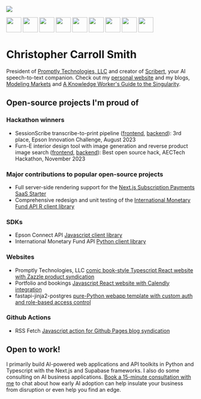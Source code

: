 ![](https://www.codewars.com/users/chriscarrollsmith/badges/large)

<img src="https://cdn.jsdelivr.net/gh/devicons/devicon@latest/icons/python/python-original.svg" height="40px" /> <img src="https://cdn.jsdelivr.net/gh/devicons/devicon@latest/icons/r/r-original.svg" height="40px" /> <img src="https://cdn.jsdelivr.net/gh/devicons/devicon@latest/icons/html5/html5-original-wordmark.svg" height="40px" /> <img src="https://cdn.jsdelivr.net/gh/devicons/devicon@latest/icons/javascript/javascript-original.svg" height="40px" /> <img src="https://cdn.jsdelivr.net/gh/devicons/devicon@latest/icons/typescript/typescript-original.svg" height="40px" /> <img src="https://cdn.jsdelivr.net/gh/devicons/devicon@latest/icons/react/react-original.svg" height="40px" /> <img src="https://cdn.jsdelivr.net/gh/devicons/devicon@latest/icons/nextjs/nextjs-original.svg" height="40px" /> <img src="https://cdn.jsdelivr.net/gh/devicons/devicon@latest/icons/supabase/supabase-original.svg" height="40px" /> <img src="https://cdn.jsdelivr.net/gh/devicons/devicon@latest/icons/postgresql/postgresql-original-wordmark.svg" height="40px" />

# Christopher Carroll Smith
            
President of [Promptly Technologies, LLC](https://promptlytechnologies.com/) and creator of [Scribert](https://scribert.com), your AI speech-to-text companion. Check out my [personal website](https://christophercarrollsmith.com/) and my blogs, [Modeling Markets](https://modelingmarkets.substack.com/) and [A Knowledge Worker's Guide to the Singularity](https://knowledgeworkersguide.substack.com/).

## Open-source projects I'm proud of

### Hackathon winners

- SessionScribe transcribe-to-print pipeline ([frontend](https://github.com/chriscarrollsmith/session-scribe), [backend](https://github.com/chriscarrollsmith/session-scribe-whisper-api)): 3rd place, Epson Innovation Challenge, August 2023
- Furn-E interior design tool with image generation and reverse product image search ([frontend](https://github.com/TeamZombies/furne_frontend), [backend](https://github.com/TeamZombies/furne_backend_api)): Best open source hack, AECTech Hackathon, November 2023

### Major contributions to popular open-source projects

- Full server-side rendering support for the [Next.js Subscription Payments SaaS Starter](https://github.com/vercel/nextjs-subscription-payments)
- Comprehensive redesign and unit testing of the [International Monetary Fund API R client library](https://github.com/christophergandrud/imfr)

### SDKs

- Epson Connect API [Javascript client library](https://github.com/chriscarrollsmith/epson-connect-js)
- International Monetary Fund API [Python client library](https://github.com/chriscarrollsmith/imfp)

### Websites

- Promptly Technologies, LLC [comic book-style Typescript React website with Zazzle product syndication](https://github.com/Promptly-Technologies-LLC/Promptly-Technologies-LLC.github.io)
- Portfolio and bookings [Javascript React website with Calendly integration](https://github.com/chriscarrollsmith/christophercarrollsmith.com)
- fastapi-jinja2-postgres [pure-Python webapp template with custom auth and role-based access control](https://github.com/babafaqirchand/babafaqirchand.github.io)

### Github Actions

- RSS Fetch [Javascript action for Github Pages blog syndication](https://github.com/Promptly-Technologies-LLC/rss-fetch-action)

## Open to work!

I primarily build AI-powered web applications and API toolkits in Python and Typescript with the Next.js and Supabase frameworks. I also do some consulting on AI business applications. [Book a 15-minute consultation with me](https://christophercarrollsmith.com/#book) to chat about how early AI adoption can help insulate your business from disruption or even help you find an edge.
